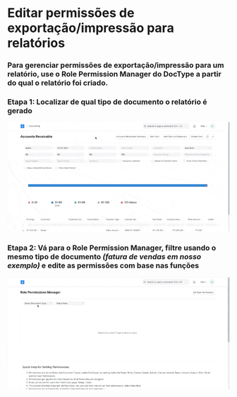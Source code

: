 # Editar permissões de exportação/impressão para relatórios



### Para gerenciar permissões de exportação/impressão para um relatório, use o Role Permission Manager do DocType a partir do qual o relatório foi criado.

### Etapa 1: Localizar de qual tipo de documento o relatório é gerado

  


![](/files/rcDRhRG.gif)

  


### Etapa 2: Vá para o Role Permission Manager, filtre usando o mesmo tipo de documento *(fatura de vendas em nosso exemplo)* e edite as permissões com base nas funções

   


![](/files/mqBtoqD.gif)




